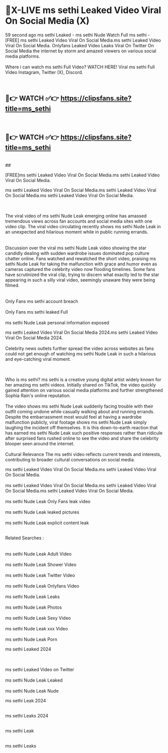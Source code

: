 # 🔴X-LIVE ms sethi Leaked Video Viral On Social Media (X)<br>


59 second ago ms sethi Leaked  - ms sethi Nude  Watch Full ms sethi - [FREE] ms sethi Leaked Video Viral On Social Media.ms sethi Leaked Video Viral On Social Media.   Onlyfans Leaked Video Leaks Viral On Twitter On Social Media the internet by storm and amazed viewers on various social media platforms. <br><br>
Where i can watch ms sethi Full Video? WATCH HERE! Viral ms sethi Full Video Instagram, Twitter (X), Discord. <br>


 <br>

##  🔴👉 WATCH ✅👉  <a href="https://clipsfans.site?title=ms_sethi&ref=git">https://clipsfans.site?title=ms_sethi</a> <br>
  <br>

##  🔴👉 WATCH ✅👉  <a href="https://clipsfans.site?title=ms_sethi&ref=git">https://clipsfans.site?title=ms_sethi</a> <br>
  <br>
  ##



[FREE]ms sethi Leaked Video Viral On Social Media.ms sethi Leaked Video Viral On Social Media. <br>

ms sethi Leaked Video Viral On Social Media.ms sethi Leaked Video Viral On Social Media.ms sethi Leaked Video Viral On Social Media. <br>


  <br>

  <br>
The viral video of ms sethi Nude Leak emerging online has amassed tremendous views across fan accounts and social media sites with one video clip. The viral video circulating recently shows ms sethi Nude Leak in an unexpected and hilarious moment while in public running errands.<br>
<br>


<br>
Discussion over the viral ms sethi Nude Leak video showing the star candidly dealing with sudden wardrobe issues dominated pop culture chatter online. Fans watched and rewatched the short video, praising ms sethi Nude Leak for taking the malfunction with grace and humor even as cameras captured the celebrity video now flooding timelines. Some fans have scrutinized the viral clip, trying to discern what exactly led to the star appearing in such a silly viral video, seemingly unaware they were being filmed.<br>
<br>
<br> 
Only Fans ms sethi account breach<br>
<br>
Only Fans ms sethi leaked Full <br>
<br>
ms sethi Nude Leak personal information exposed<br>

ms sethi Leaked Video Viral On Social Media 2024.ms sethi Leaked Video Viral On Social Media 2024. <br>
<br>
Celebrity news outlets further spread the video across websites as fans could not get enough of watching ms sethi Nude Leak in such a hilarious and eye-catching viral moment.<br>
<br>

<br>
Who is ms sethi? ms sethi is a creative young digital artist widely known for her amazing ms sethi videos. Initially shared on TikTok, the video quickly gained attention on various social media platforms and further strengthened Sophia Rain's online reputation.<br>
<br>
The video shows ms sethi Nude Leak suddenly facing trouble with their outfit coming undone while casually walking about and running errands. Despite the embarrassment most would feel at having a wardrobe malfunction publicly, viral footage shows ms sethi Nude Leak simply laughing the incident off themselves. It is this down-to-earth reaction that has earned ms sethi Nude Leak such positive responses rather than ridicule after surprised fans rushed online to see the video and share the celebrity blooper seen around the internet.<br>
<br>
Cultural Relevance The ms sethi video reflects current trends and interests, contributing to broader cultural conversations on social media.<br>

ms sethi Leaked Video Viral On Social Media.ms sethi Leaked Video Viral On Social Media.<br>
<br>
ms sethi Leaked Video Viral On Social Media.ms sethi Leaked Video Viral On Social Media.ms sethi Leaked Video Viral On Social Media.<br>
<br>
ms sethi Nude Leak Only Fans leak video<br>
<br>
ms sethi Nude Leak leaked pictures<br>
<br>
ms sethi Nude Leak explicit content leak<br>


<br>
Related Searches :<br>
<br>

<br>
ms sethi Nude Leak Adult Video<br>
<br>
ms sethi Nude Leak Shower Video<br>
<br>
ms sethi Nude Leak Twitter Video<br>
<br>
ms sethi Nude Leak Onlyfans Video<br>
<br>
ms sethi Nude Leak Leaks<br>
<br>
ms sethi Nude Leak Photos<br>

<br>
ms sethi Nude Leak Sexy Video<br>
<br>
ms sethi Nude Leak xxx Video<br>
<br>
ms sethi Nude Leak Porn<br>

ms sethi  Leaked 2024 <br> <br>
<br>

ms sethi Leaked Video on Twitter <br>
<br>
ms sethi Nude Leak Leaked<br>
<br>
ms sethi Nude Leak Nude<br>


ms sethi  Leak 2024 <br> <br>



ms sethi  Leaks 2024 <br> <br>



 
ms sethi  Leak<br> <br>



ms sethi  Leaks<br> <br>





</p>




 



</p>










